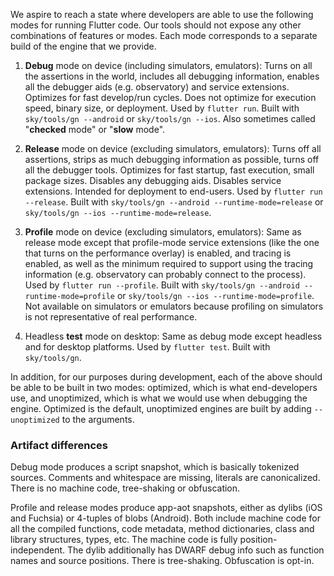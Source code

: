 We aspire to reach a state where developers are able to use the following modes for running Flutter code. Our tools should not expose any other combinations of features or modes. Each mode corresponds to a separate build of the engine that we provide.

1. **Debug** mode on device (including simulators, emulators): Turns on all the assertions in the world, includes all debugging information, enables all the debugger aids (e.g. observatory) and service extensions. Optimizes for fast develop/run cycles. Does not optimize for execution speed, binary size, or deployment. Used by `flutter run`. Built with `sky/tools/gn --android` or `sky/tools/gn --ios`. Also sometimes called "**checked** mode" or "**slow** mode".

2. **Release** mode on device (excluding simulators, emulators): Turns off all assertions, strips as much debugging information as possible, turns off all the debugger tools. Optimizes for fast startup, fast execution, small package sizes. Disables any debugging aids.  Disables service extensions. Intended for deployment to end-users. Used by `flutter run --release`. Built with `sky/tools/gn --android --runtime-mode=release` or `sky/tools/gn --ios --runtime-mode=release`.

3. **Profile** mode on device (excluding simulators, emulators): Same as release mode except that profile-mode service extensions (like the one that turns on the performance overlay) is enabled, and tracing is enabled, as well as the minimum required to support using the tracing information (e.g. observatory can probably connect to the process). Used by `flutter run --profile`. Built with `sky/tools/gn --android --runtime-mode=profile` or `sky/tools/gn --ios --runtime-mode=profile`. Not available on simulators or emulators because profiling on simulators is not representative of real performance.

4. Headless **test** mode on desktop: Same as debug mode except headless and for desktop platforms. Used by `flutter test`. Built with `sky/tools/gn`.

In addition, for our purposes during development, each of the above should be able to be built in two modes: optimized, which is what end-developers use, and unoptimized, which is what we would use when debugging the engine. Optimized is the default, unoptimized engines are built by adding `--unoptimized` to the arguments.


### Artifact differences

Debug mode produces a script snapshot, which is basically tokenized sources. Comments and whitespace are missing, literals are canonicalized. There is no machine code, tree-shaking or obfuscation.

Profile and release modes produce app-aot snapshots, either as dylibs (iOS and Fuchsia) or 4-tuples of blobs (Android). Both include machine code for all the compiled functions, code metadata, method dictionaries, class and library structures, types, etc. The machine code is fully position-independent. The dylib additionally has DWARF debug info such as function names and source positions. There is tree-shaking. Obfuscation is opt-in.